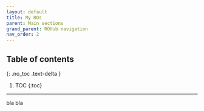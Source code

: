 ```yaml
---
layout: default
title: My ROs
parent: Main sections
grand_parent: ROHub navigation
nav_order: 2
---
```


## Table of contents
{: .no_toc .text-delta }

1. TOC
{:toc}

---

bla bla
